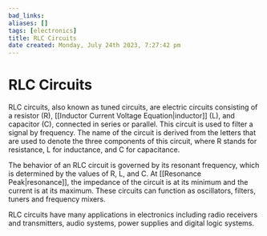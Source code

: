 ```yaml
---
bad_links: 
aliases: []
tags: [electronics]
title: RLC Circuits
date created: Monday, July 24th 2023, 7:27:42 pm
---
```

# RLC Circuits

RLC circuits, also known as tuned circuits, are electric circuits consisting of a resistor (R), [[Inductor Current Voltage Equation|inductor]] (L), and capacitor (C), connected in series or parallel. This circuit is used to filter a signal by frequency. The name of the circuit is derived from the letters that are used to denote the three components of this circuit, where R stands for resistance, L for inductance, and C for capacitance.

The behavior of an RLC circuit is governed by its resonant frequency, which is determined by the values of R, L, and C. At [[Resonance Peak|resonance]], the impedance of the circuit is at its minimum and the current is at its maximum. These circuits can function as oscillators, filters, tuners and frequency mixers.

RLC circuits have many applications in electronics including radio receivers and transmitters, audio systems, power supplies and digital logic systems.

